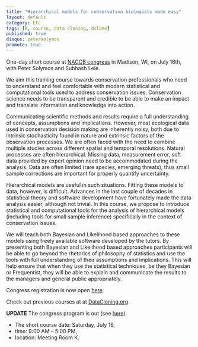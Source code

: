 ```yaml
---
title: "Hierarchical models for conservation biologists made easy"
layout: default
category: Etc
tags: [R, course, data cloning, dclone]
published: true
disqus: petersolymos
promote: true
---
```


One-day short course at [NACCB congress](http://www.scbnacongress.org/) in Madison, WI, on July 16th, with Peter Solymos and Subhash Lele.

We aim this training course towards conservation professionals who need to understand and feel comfortable with modern statistical and computational tools used to address conservation issues. Conservation science needs to be transparent and credible to be able to make an impact and translate information and knowledge into action.

Communicating scientific methods and results require a full understanding of concepts, assumptions and implications. However, most ecological data used in conservation decision making are inherently noisy, both due to intrinsic stochasticity found in nature and extrinsic factors of the observation processes. We are often faced with the need to combine multiple studies across different spatial and temporal resolutions. Natural processes are often hierarchical. Missing data, measurement error, soft data provided by expert opinion need to be accommodated during the analysis. Data are often limited (rare species, emerging threats), thus small sample corrections are important for properly quantify uncertainty.

Hierarchical models are useful in such situations. Fitting these models to data, however, is difficult. Advances in the last couple of decades in statistical theory and software development have fortunately made the data analysis easier, although not trivial. In this course, we propose to introduce statistical and computational tools for the analysis of hierarchical models (including tools for small sample inference) specifically in the context of conservation issues.

We will teach both Bayesian and Likelihood based approaches to these models using freely available software developed by the tutors. By presenting both Bayesian and Likelihood based approaches participants will be able to go beyond the rhetorics of philosophy of statistics and use the tools with full understanding of their assumptions and implications. This will help ensure that when they use the statistical techniques, be they Bayesian or Frequentist, they will be able to explain and communicate the results to the managers and general public appropriately.

Congress registration is now open [here](http://www.scbnacongress.org/short-courses).

Check out previous courses at at [DataCloning.org](http://datacloning.org/courses/).

**UPDATE**
The congress program is out (see [here](http://www.xcdsystem.com/scbna/program/)).

* The short course date: Saturday, July 16,
* time: 9:00 AM &ndash; 5:00 PM,
* location: Meeting Room K.
